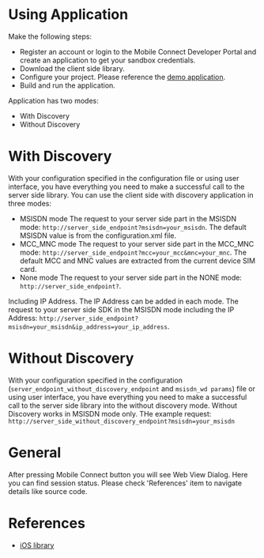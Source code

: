 # Using Application

Make the following steps:
- Register an account or login to the Mobile Connect Developer Portal and create an application to get your sandbox credentials.
- Download the client side library.
- Configure your project. Please reference the [demo application](./).
- Build and run the application.

Application has two modes:
- With Discovery
- Without Discovery


# With Discovery

With your configuration specified in the configuration file or using user interface, you have everything you need to make a successful call to the server side library.
You can use the client side with discovery application in three modes:

- MSISDN mode
The request to your server side part in the MSISDN mode: ```http://server_side_endpoint?msisdn=your_msisdn```.
The default MSISDN value is from the configuration.xml file.
- MCC_MNC mode
The request to your server side part in the MCC_MNC mode: ```http://server_side_endpoint?mcc=your_mcc&mnc=your_mnc```.
The default MCC and MNC values are extracted from the current device SIM card.
- None mode
The request to your server side part in the NONE mode: ```http://server_side_endpoint?```.

Including IP Address.
The IP Address can be added in each mode.
The request to your server side SDK in the MSISDN mode including the IP Address: ```http://server_side_endpoint?msisdn=your_msisdn&ip_address=your_ip_address```.

# Without Discovery
With your configuration specified in the configuration (```server_endpoint_without_discovery_endpoint``` and ```msisdn_wd params```) file or using user interface, you have everything you need to make a successful call to the server side library into the without discovery mode.
Without Discovery works in MSISDN mode only.
THe example request: ```http://server_side_without_discovery_endpoint?msisdn=your_msisdn```

# General
After pressing Mobile Connect button you will see Web View Dialog.
Here you can find session status.
Please check 'References' item to navigate details like source code.

# References
- [iOS library](https://developer.mobileconnect.io/ios-library-setup)
